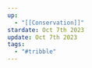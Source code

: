 ```yaml
---
up:
  - "[[Conservation]]"
stardate: Oct 7th 2023
update: Oct 7th 2023
tags:
  - "#tribble"
---
```

